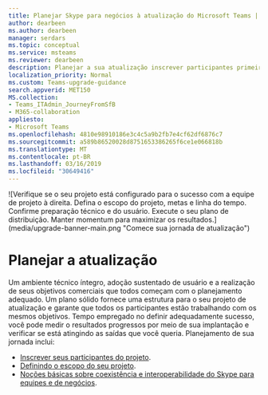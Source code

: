 ```yaml
---
title: Planejar Skype para negócios à atualização do Microsoft Teams | Framework de adoção
author: dearbeen
ms.author: dearbeen
manager: serdars
ms.topic: conceptual
ms.service: msteams
ms.reviewer: dearbeen
description: Planejar a sua atualização inscrever participantes primeiro e, em seguida, o escopo do projeto.
localization_priority: Normal
ms.custom: Teams-upgrade-guidance
search.appverid: MET150
MS.collection:
- Teams_ITAdmin_JourneyFromSfB
- M365-collaboration
appliesto:
- Microsoft Teams
ms.openlocfilehash: 4810e98910186e3c4c5a9b2fb7e4cf62df6876c7
ms.sourcegitcommit: a589b86520028d8751653386265f6ce1e066818b
ms.translationtype: MT
ms.contentlocale: pt-BR
ms.lasthandoff: 03/16/2019
ms.locfileid: "30649416"
---
```

![Verifique se o seu projeto está configurado para o sucesso com a equipe de projeto à direita. Defina o escopo do projeto, metas e linha do tempo. Confirme preparação técnico e do usuário. Execute o seu plano de distribuição. Manter momentum para maximizar os resultados.] (media/upgrade-banner-main.png "Comece sua jornada de atualização")

# <a name="plan-for-your-upgrade"></a>Planejar a atualização

Um ambiente técnico íntegro, adoção sustentado de usuário e a realização de seus objetivos comerciais que todos começam com o planejamento adequado. Um plano sólido fornece uma estrutura para o seu projeto de atualização e garante que todos os participantes estão trabalhando com os mesmos objetivos. Tempo empregado no definir adequadamente sucesso, você pode medir o resultados progressos por meio de sua implantação e verificar se está atingindo as saídas que você queria. Planejamento de sua jornada inclui:

- [Inscrever seus participantes do projeto](upgrade-enlist-stakeholders.md).
- [Definindo o escopo do seu projeto](https://aka.ms/SkypetoTeams-Scope).
- [Noções básicas sobre coexistência e interoperabilidade do Skype para equipes e de negócios](https://aka.ms/SkypeToTeams-Coexist).